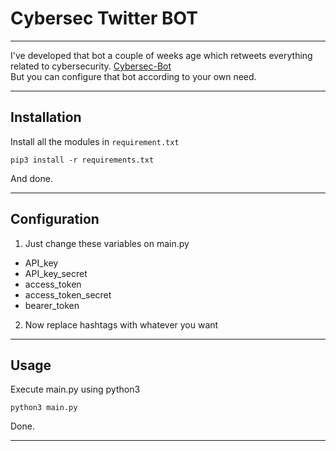# Cybersec Twitter BOT 
***
I've developed that bot a couple of weeks age which retweets everything related to cybersecurity. [Cybersec-Bot](https://twitter.com/botcybersec)
<br/>But you can configure that bot according to your own need.

***
## Installation
Install all the modules in ```requirement.txt```
```
pip3 install -r requirements.txt
```
And done.

***

## Configuration

1. Just change these variables on main.py
- API_key
- API_key_secret
- access_token
- access_token_secret
- bearer_token

2. Now replace hashtags with whatever you want

***

## Usage

Execute main.py using python3

```
python3 main.py
```
Done.

***

